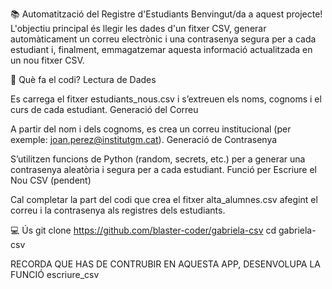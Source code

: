 📚 Automatització del Registre d'Estudiants
Benvingut/da a aquest projecte! L'objectiu principal és llegir les dades d'un fitxer CSV, generar automàticament un correu electrònic i una contrasenya segura per a cada estudiant i, finalment, emmagatzemar aquesta informació actualitzada en un nou fitxer CSV.

🚀 Què fa el codi?
Lectura de Dades

Es carrega el fitxer estudiants_nous.csv i s’extreuen els noms, cognoms i el curs de cada estudiant.
Generació del Correu

A partir del nom i dels cognoms, es crea un correu institucional (per exemple: joan.perez@institutgm.cat).
Generació de Contrasenya

S’utilitzen funcions de Python (random, secrets, etc.) per a generar una contrasenya aleatòria i segura per a cada estudiant.
Funció per Escriure el Nou CSV (pendent)

Cal completar la part del codi que crea el fitxer alta_alumnes.csv afegint el correu i la contrasenya als registres dels estudiants.

💻 Ús
git clone https://github.com/blaster-coder/gabriela-csv
cd gabriela-csv

RECORDA QUE HAS DE CONTRUBIR EN AQUESTA APP, DESENVOLUPA LA FUNCIÓ escriure_csv 
